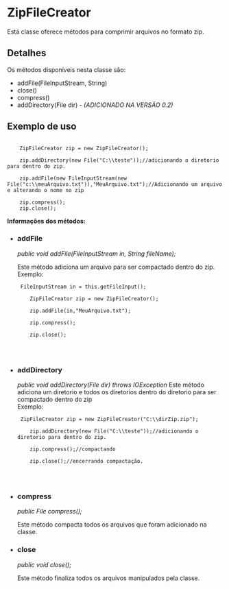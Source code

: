 # ZipFileCreator #

Está classe oferece métodos para comprimir arquivos no formato zip.

## Detalhes ##

Os métodos disponíveis nesta classe são:

<ul>
<li>addFile(FileInputStream, String)</li>
<li>close()</li>
<li>compress()</li>
<li>addDirectory(File dir) - <i>(ADICIONADO NA VERSÃO 0.2)</i></li>
</ul>

## Exemplo de uso ##
```

	ZipFileCreator zip = new ZipFileCreator();
	
	zip.addDirectory(new File("C:\\teste"));//adicionando o diretorio para dentro do zip.
	
	zip.addFile(new FileInputStream(new File("c:\\meuArquivo.txt")),"MeuArquivo.txt");//Adicionando um arquivo e alterando o nome no zip
	
	zip.compress();
	zip.close();

```


**Informações dos métodos:**
<ul>
<li>
<h3>addFile</h3>
<i>public void addFile(FileInputStream in, String fileName);</i>

Este método adiciona um arquivo para ser compactado dentro do zip.<br>
Exemplo:<br>
<pre><code>	FileInputStream in = this.getFileInput();<br>
	ZipFileCreator zip = new ZipFileCreator();<br>
	zip.addFile(in,"MeuArquivo.txt");<br>
	zip.compress();<br>
	zip.close();<br>
<br>
</code></pre>

</li>

<li>
<h3>addDirectory</h3>
<i>public void addDirectory(File dir) throws IOException</i>
Este método adiciona um diretorio e todos os diretorios dentro do diretorio para ser compactado dentro do zip<br>
Exemplo:<br>
<pre><code>	ZipFileCreator zip = new ZipFileCreator("C:\\dirZip.zip");<br>
	zip.addDirectory(new File("C:\\teste"));//adicionando o diretorio para dentro do zip.<br>
	zip.compress();//compactando<br>
	zip.close();//encerrando compactação.<br>
<br>
</code></pre>
</li>
<li>
<h3>compress</h3>
<i>public File compress();</i>

Este método compacta todos os arquivos que foram adicionado na classe.<br>
</li>
<li>
<h3>close</h3>
<i>public void close();</i>

Este método finaliza todos os arquivos manipulados pela classe.<br>
</li>


</ul>